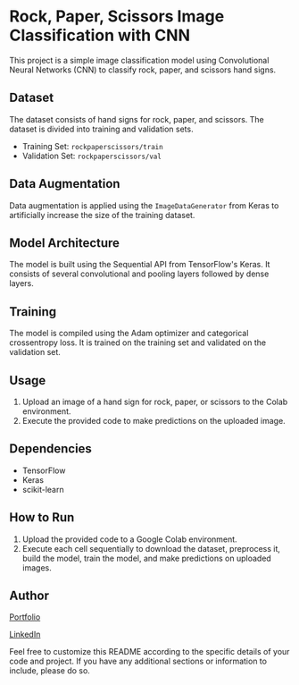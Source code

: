 # Rock, Paper, Scissors Image Classification with CNN

This project is a simple image classification model using Convolutional Neural Networks (CNN) to classify rock, paper, and scissors hand signs.

## Dataset

The dataset consists of hand signs for rock, paper, and scissors. The dataset is divided into training and validation sets.

- Training Set: `rockpaperscissors/train`
- Validation Set: `rockpaperscissors/val`

## Data Augmentation

Data augmentation is applied using the `ImageDataGenerator` from Keras to artificially increase the size of the training dataset.

## Model Architecture

The model is built using the Sequential API from TensorFlow's Keras. It consists of several convolutional and pooling layers followed by dense layers.

## Training

The model is compiled using the Adam optimizer and categorical crossentropy loss. It is trained on the training set and validated on the validation set.

## Usage

1. Upload an image of a hand sign for rock, paper, or scissors to the Colab environment.
2. Execute the provided code to make predictions on the uploaded image.

## Dependencies

- TensorFlow
- Keras
- scikit-learn

## How to Run

1. Upload the provided code to a Google Colab environment.
2. Execute each cell sequentially to download the dataset, preprocess it, build the model, train the model, and make predictions on uploaded images.

## Author

[Portfolio](https://aburijal26.wixsite.com/portfolio)

[LinkedIn]([https://aburijal26.wixsite.com/portfolio](https://www.linkedin.com/in/muhammad-abu-rijal-kusnaedi))

Feel free to customize this README according to the specific details of your code and project. If you have any additional sections or information to include, please do so.
